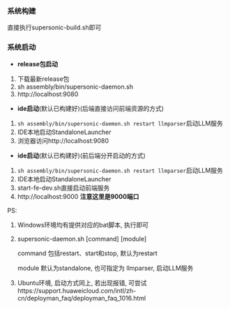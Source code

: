 ### 系统构建
直接执行supersonic-build.sh即可

### 系统启动
* **release包启动**
1. 下载最新release包
2. sh assembly/bin/supersonic-daemon.sh
3. http://localhost:9080

* **ide启动**(默认已构建好)(后端直接访问前端资源的方式)
1. `sh assembly/bin/supersonic-daemon.sh restart llmparser`启动LLM服务
2. IDE本地启动StandaloneLauncher
3. 浏览器访问http://localhost:9080

* **ide启动**(默认已构建好)(前后端分开启动的方式)
1. `sh assembly/bin/supersonic-daemon.sh restart llmparser`启动LLM服务
2. IDE本地启动StandaloneLauncher
3. start-fe-dev.sh直接启动前端服务
4. http://localhost:9000 **注意这里是9000端口**

PS:
1. Windows环境均有提供对应的bat脚本, 执行即可
2. supersonic-daemon.sh [command] [module]
   
   command 包括restart、start和stop, 默认为restart

   module 默认为standalone, 也可指定为 llmparser, 启动LLM服务

3. Ubuntu环境, 启动方式同上,  若出现报错, 可尝试https://support.huaweicloud.com/intl/zh-cn/deployman_faq/deployman_faq_1016.html